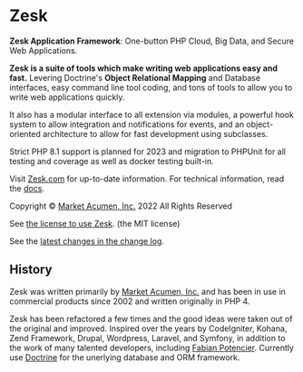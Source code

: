 # Zesk

**Zesk Application Framework**: One-button PHP Cloud, Big Data, and Secure Web Applications.

**Zesk is a suite of tools which make writing web applications easy and fast.** Levering Doctrine's **Object Relational Mapping**  and Database interfaces, easy command line tool coding, and tons of tools to allow you to write web applications quickly.

It also has a modular interface to all extension via modules, a powerful hook system to allow integration and notifications for events, and an object-oriented architecture to allow for fast development using subclasses.

Strict PHP 8.1 support is planned for 2023 and migration to PHPUnit for all testing and coverage as well as docker testing built-in.

Visit [Zesk.com](https://zesk.com) for up-to-date information. For technical information, read the [docs](./docs/index.md).

Copyright &copy; [Market Acumen, Inc.](https://marketacumen.com/?crsource=zesk-readme) 2022 All Rights Reserved

See [the license to use Zesk](./LICENSE.md). (the MIT license)

See the [latest changes in the change log](./CHANGELOG.md).

## History

Zesk was written primarily by [Market Acumen, Inc.](https://marketacumen.com/?crsource=zesk-readme) and has been in use in commercial products since 2002 and written originally in PHP 4.

Zesk has been refactored a few times and the good ideas were taken out of the original and improved. Inspired over the years by CodeIgniter, Kohana, Zend Framework, Drupal, Wordpress, Laravel, and Symfony, in addition to the work of many talented developers, including [Fabian Potencier](http://fabien.potencier.org/). Currently
use [Doctrine](https://www.doctrine-project.org/) for the unerlying database and ORM framework.
